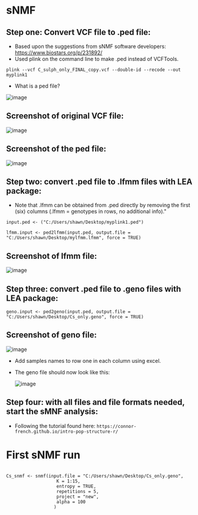 # sNMF

## Step one: Convert VCF file to .ped file:
- Based upon the suggestions from sNMF software developers: https://www.biostars.org/p/231892/
- Used plink on the command line to make .ped instead of VCFTools.
  
```
plink --vcf C_sulph_only_FINAL_copy.vcf --double-id --recode --out myplink1

```

- What is a ped file?

![image](https://github.com/mcmurtrs/Cs_pop_gen/assets/49656044/1b7e13e3-512b-402e-ba32-472a71ec3170)


## Screenshot of original VCF file:
![image](https://github.com/mcmurtrs/Cs_pop_gen/assets/49656044/875c7f0a-5e31-4bf8-b712-f5da64ef5c26)

## Screenshot of the ped file:

![image](https://github.com/mcmurtrs/Cs_pop_gen/assets/49656044/6ad071ae-0d0d-4a23-a559-fab290c0f52d)

## Step two: convert .ped file to .lfmm files with LEA package:
- Note that .lfmm can be obtained from .ped directly by removing the first (six) columns (.lfmm = genotypes in rows, no additional info)."
```{r}
input.ped <- ("C:/Users/shawn/Desktop/myplink1.ped")

```

```{r}
lfmm.input <- ped2lfmm(input.ped, output.file = "C:/Users/shawn/Desktop/mylfmm.lfmm", force = TRUE)
```

## Screenshot of lfmm file:

![image](https://github.com/mcmurtrs/Cs_pop_gen/assets/49656044/b9339c7c-b3f9-4d83-941d-0f6a1a64b92d)



## Step three: convert .ped file to .geno files with LEA package:

```{r}
geno.input <- ped2geno(input.ped, output.file = "C:/Users/shawn/Desktop/Cs_only.geno", force = TRUE)
```

## Screenshot of geno file: 

![image](https://github.com/mcmurtrs/Cs_pop_gen/assets/49656044/27ea96f3-956f-49c8-ad91-ff9f41bcedde)

- Add samples names to row one in each column using excel.
- The geno file should now look like this:

  ![image](https://github.com/mcmurtrs/Cs_pop_gen/assets/49656044/b78c8427-b7ef-42a8-9313-d4748b74fafd)



## Step four: with all files and file formats needed, start the sMNF analysis:

- Following the tutorial found here:
` https://connor-french.github.io/intro-pop-structure-r/ `

# First sNMF run
```{r}

Cs_snmf <- snmf(input.file = "C:/Users/shawn/Desktop/Cs_only.geno",
                   K = 1:15,
                   entropy = TRUE,
                   repetitions = 5,
                   project = "new",
                   alpha = 100
                  )

```


